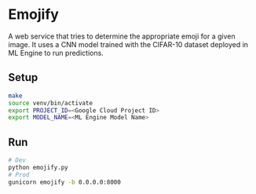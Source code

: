 # Emojify

A web service that tries to determine the appropriate emoji for a given image. It uses a CNN model trained with the CIFAR-10 dataset deployed in ML Engine to run predictions.

## Setup

```sh
make
source venv/bin/activate
export PROJECT_ID=<Google Cloud Project ID>
export MODEL_NAME=<ML Engine Model Name>
```

## Run

```sh
# Dev
python emojify.py
# Prod
gunicorn emojify -b 0.0.0.0:8000
```
